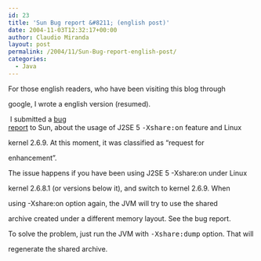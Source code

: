 ```yaml
---
id: 23
title: 'Sun Bug report &#8211; (english post)'
date: 2004-11-03T12:32:17+00:00
author: Claudio Miranda
layout: post
permalink: /2004/11/Sun-Bug-report-english-post/
categories:
  - Java
---
```

For those english readers, who have been visiting this blog through
  
google, I wrote a english version (resumed).

&nbsp;I submitted a <a target="_blank"
href="http://bugs.sun.com/bugdatabase/view_bug.do?bug_id=6182602">bug<br /> report</a> to Sun, about the usage of J2SE 5 <span
style="font-family: monospace;">-Xshare:on</span> feature and Linux
  
kernel 2.6.9. At this moment, it was classified as &#8220;request for
  
enhancement&#8221;.

The issue happens if you have been using J2SE 5 -Xshare:on under Linux
  
kernel 2.6.8.1 (or versions below it), and switch to kernel 2.6.9. When
  
using -Xshare:on option again, the JVM will try to use the shared
  
archive created under a different memory layout. See the bug report.

To solve the problem, just run the JVM with <span
style="font-family: monospace;">-Xshare:dump</span> option. That will
  
regenerate the shared archive.